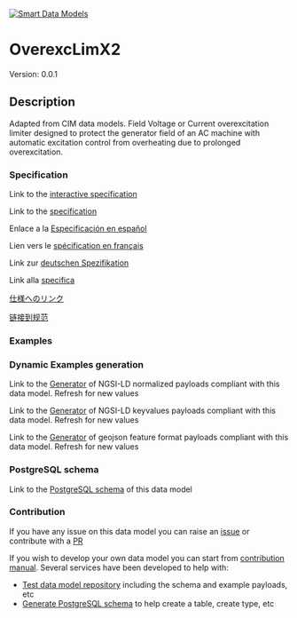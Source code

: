 [![Smart Data Models](https://smartdatamodels.org/wp-content/uploads/2022/01/SmartDataModels_logo.png "Logo")](https://smartdatamodels.org)
# OverexcLimX2
Version: 0.0.1

## Description 

Adapted from CIM data models. Field Voltage or Current overexcitation limiter designed to protect the generator field of an AC machine with automatic excitation control from overheating due to prolonged overexcitation.
### Specification

Link to the [interactive specification](https://swagger.lab.fiware.org/?url=https://smart-data-models.github.io/dataModel.EnergyCIM/OverexcLimX2/swagger.yaml)

Link to the [specification](https://github.com/smart-data-models/dataModel.EnergyCIM/blob/master/OverexcLimX2/doc/spec.md)

Enlace a la [Especificación en español](https://github.com/smart-data-models/dataModel.EnergyCIM/blob/master/OverexcLimX2/doc/spec_ES.md)

Lien vers le [spécification en français](https://github.com/smart-data-models/dataModel.EnergyCIM/blob/master/OverexcLimX2/doc/spec_FR.md)

Link zur [deutschen Spezifikation](https://github.com/smart-data-models/dataModel.EnergyCIM/blob/master/OverexcLimX2/doc/spec_DE.md)

Link alla [specifica](https://github.com/smart-data-models/dataModel.EnergyCIM/blob/master/OverexcLimX2/doc/spec_IT.md)

[仕様へのリンク](https://github.com/smart-data-models/dataModel.EnergyCIM/blob/master/OverexcLimX2/doc/spec_JA.md)

[链接到规范](https://github.com/smart-data-models/dataModel.EnergyCIM/blob/master/OverexcLimX2/doc/spec_ZH.md)
### Examples
### Dynamic Examples generation

Link to the [Generator](https://smartdatamodels.org/extra/ngsi-ld_generator.php?schemaUrl=https://raw.githubusercontent.com/smart-data-models/dataModel.EnergyCIM/master/OverexcLimX2/schema.json&email=info@smartdatamodels.org) of NGSI-LD normalized payloads compliant with this data model. Refresh for new values

Link to the [Generator](https://smartdatamodels.org/extra/ngsi-ld_generator_keyvalues.php?schemaUrl=https://raw.githubusercontent.com/smart-data-models/dataModel.EnergyCIM/master/OverexcLimX2/schema.json&email=info@smartdatamodels.org) of NGSI-LD keyvalues payloads compliant with this data model. Refresh for new values

Link to the [Generator](https://smartdatamodels.org/extra/geojson_features_generator.php?schemaUrl=https://raw.githubusercontent.com/smart-data-models/dataModel.EnergyCIM/master/OverexcLimX2/schema.json&email=info@smartdatamodels.org) of geojson feature format payloads compliant with this data model. Refresh for new values
### PostgreSQL schema

Link to the [PostgreSQL schema](https://smart-data-models.github.io/dataModel.EnergyCIM/OverexcLimX2/schema.sql) of this data model
### Contribution

 If you have any issue on this data model you can raise an [issue](https://github.com/smart-data-models/dataModel.EnergyCIM/issues)  or contribute with a [PR](https://github.com/smart-data-models/dataModel.EnergyCIM/pulls)

 If you wish to develop your own data model you can start from [contribution manual](https://bit.ly/contribution_manual). Several services have been developed to help with: 
 - [Test data model repository](https://smartdatamodels.org/index.php/data-models-contribution-api/) including the schema and example payloads, etc
 - [Generate PostgreSQL schema](https://smartdatamodels.org/index.php/sql-service/) to help create a table, create type, etc
